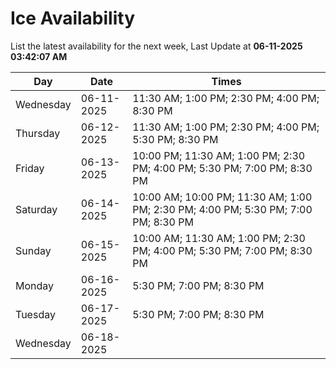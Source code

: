 # Ice Availability

List the latest availability for the next week, Last Update at **06-11-2025 03:42:07 AM**

| Day         | Date        | Times       |
| ----------- | ----------- | ----------- |
|Wednesday|06-11-2025|11:30 AM; 1:00 PM; 2:30 PM; 4:00 PM; 8:30 PM|
|Thursday|06-12-2025|11:30 AM; 1:00 PM; 2:30 PM; 4:00 PM; 5:30 PM; 8:30 PM|
|Friday|06-13-2025|10:00 PM; 11:30 AM; 1:00 PM; 2:30 PM; 4:00 PM; 5:30 PM; 7:00 PM; 8:30 PM|
|Saturday|06-14-2025|10:00 AM; 10:00 PM; 11:30 AM; 1:00 PM; 2:30 PM; 4:00 PM; 5:30 PM; 7:00 PM; 8:30 PM|
|Sunday|06-15-2025|10:00 AM; 11:30 AM; 1:00 PM; 2:30 PM; 4:00 PM; 5:30 PM; 7:00 PM; 8:30 PM|
|Monday|06-16-2025|5:30 PM; 7:00 PM; 8:30 PM|
|Tuesday|06-17-2025|5:30 PM; 7:00 PM; 8:30 PM|
|Wednesday|06-18-2025||
